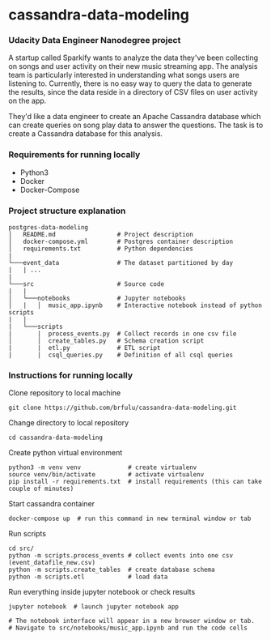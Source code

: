 # cassandra-data-modeling

### Udacity Data Engineer Nanodegree project
A startup called Sparkify wants to analyze the data they've been collecting on songs and user activity on their new music streaming app. The analysis team is particularly interested in understanding what songs users are listening to. Currently, there is no easy way to query the data to generate the results, since the data reside in a directory of CSV files on user activity on the app.

They'd like a data engineer to create an Apache Cassandra database which can create queries on song play data to answer the questions.
The task is to create a Cassandra database for this analysis.

### Requirements for running locally
- Python3 
- Docker
- Docker-Compose 

### Project structure explanation
```
postgres-data-modeling
│   README.md                 # Project description
│   docker-compose.yml        # Postgres container description   
│   requirements.txt          # Python dependencies
|
└───event_data                # The dataset partitioned by day
|   | ...
|                 
└───src                       # Source code
|   |               
│   └───notebooks             # Jupyter notebooks
│   |   │  music_app.ipynb    # Interactive notebook instead of python scripts
|   |   
|   └───scripts
|       |  process_events.py  # Collect records in one csv file
│       │  create_tables.py   # Schema creation script
|       |  etl.py             # ETL script
|       |  csql_queries.py    # Definition of all csql queries
```

### Instructions for running locally

Clone repository to local machine
```
git clone https://github.com/brfulu/cassandra-data-modeling.git
```

Change directory to local repository
```
cd cassandra-data-modeling
```

Create python virtual environment
```
python3 -m venv venv             # create virtualenv
source venv/bin/activate         # activate virtualenv
pip install -r requirements.txt  # install requirements (this can take couple of minutes)
```

Start cassandra container
```
docker-compose up  # run this command in new terminal window or tab
```

Run scripts
```
cd src/
python -m scripts.process_events # collect events into one csv (event_datafile_new.csv)
python -m scripts.create_tables  # create database schema
python -m scripts.etl            # load data
```

Run everything inside jupyter notebook or check results
```
jupyter notebook  # launch jupyter notebook app

# The notebook interface will appear in a new browser window or tab.
# Navigate to src/notebooks/music_app.ipynb and run the code cells
```